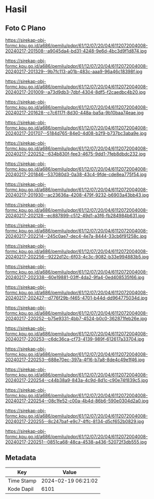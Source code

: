 # Hasil

## Foto C Plano

https://sirekap-obj-formc.kpu.go.id/a686/pemilu/pdpr/61/12/07/20/04/6112072004008-20240217-201508--a9045da4-bd31-4248-9e6d-4bc3d9f1d874.jpg

https://sirekap-obj-formc.kpu.go.id/a686/pemilu/pdpr/61/12/07/20/04/6112072004008-20240217-201329--9b7fc113-a01b-483c-aaa9-96a46c18398f.jpg

https://sirekap-obj-formc.kpu.go.id/a686/pemilu/pdpr/61/12/07/20/04/6112072004008-20240217-201009--a73d9db3-7dbf-4304-8df5-f2caedbc4b20.jpg

https://sirekap-obj-formc.kpu.go.id/a686/pemilu/pdpr/61/12/07/20/04/6112072004008-20240217-201628--c7c6117f-8d30-448a-ba5a-9b10baa74eae.jpg

https://sirekap-obj-formc.kpu.go.id/a686/pemilu/pdpr/61/12/07/20/04/6112072004008-20240217-201707--5184d765-84e0-4d08-b2f9-b737bc3aba9e.jpg

https://sirekap-obj-formc.kpu.go.id/a686/pemilu/pdpr/61/12/07/20/04/6112072004008-20240217-220252--634b830f-fee3-4675-9dd1-7feb8dbdc232.jpg

https://sirekap-obj-formc.kpu.go.id/a686/pemilu/pdpr/61/12/07/20/04/6112072004008-20240217-201846--537080d3-0a38-43c4-9fde-cde8ea775f54.jpg

https://sirekap-obj-formc.kpu.go.id/a686/pemilu/pdpr/61/12/07/20/04/6112072004008-20240217-201930--ac23636a-4208-479f-9232-b6903a43bb43.jpg

https://sirekap-obj-formc.kpu.go.id/a686/pemilu/pdpr/61/12/07/20/04/6112072004008-20240217-202128--ec887899-c512-49d1-a3f6-fb284984b631.jpg

https://sirekap-obj-formc.kpu.go.id/a686/pemilu/pdpr/61/12/07/20/04/6112072004008-20240217-202214--245c0ae7-dec4-4e7a-8444-33cb6f91258c.jpg

https://sirekap-obj-formc.kpu.go.id/a686/pemilu/pdpr/61/12/07/20/04/6112072004008-20240217-202256--9222d12c-6f03-4c3c-9082-b33e994883b5.jpg

https://sirekap-obj-formc.kpu.go.id/a686/pemilu/pdpr/61/12/07/20/04/6112072004008-20240217-202338--60e19881-03ff-4da2-9fa4-0ed408535f66.jpg

https://sirekap-obj-formc.kpu.go.id/a686/pemilu/pdpr/61/12/07/20/04/6112072004008-20240217-202427--d776f29b-f465-4701-b44d-dd964775034d.jpg

https://sirekap-obj-formc.kpu.go.id/a686/pemilu/pdpr/61/12/07/20/04/6112072004008-20240217-220252--b75e9331-4bb7-4524-b0c0-362871feb26e.jpg

https://sirekap-obj-formc.kpu.go.id/a686/pemilu/pdpr/61/12/07/20/04/6112072004008-20240217-220253--c6dc36ca-cf73-4139-989f-612617a33704.jpg

https://sirekap-obj-formc.kpu.go.id/a686/pemilu/pdpr/61/12/07/20/04/6112072004008-20240217-220253--688e70ec-397a-4f16-b7a8-8de4c49e1f46.jpg

https://sirekap-obj-formc.kpu.go.id/a686/pemilu/pdpr/61/12/07/20/04/6112072004008-20240217-220254--c44b38a9-843a-4c9d-8d1c-c90e74f839c5.jpg

https://sirekap-obj-formc.kpu.go.id/a686/pemilu/pdpr/61/12/07/20/04/6112072004008-20240217-220254--08c1fe52-c00a-4b4d-86b6-590e0304d2a0.jpg

https://sirekap-obj-formc.kpu.go.id/a686/pemilu/pdpr/61/12/07/20/04/6112072004008-20240217-220255--8c247baf-e9c7-4ffc-8134-d5cf652b0829.jpg

https://sirekap-obj-formc.kpu.go.id/a686/pemilu/pdpr/61/12/07/20/04/6112072004008-20240217-220251--0851ca68-48ca-4538-a436-52072f3db555.jpg


## Metadata

| Key        | Value               |
| ---------- | ------------------- |
| Time Stamp | 2024-02-19 06:21:02 |
| Kode Dapil | 6101                |



